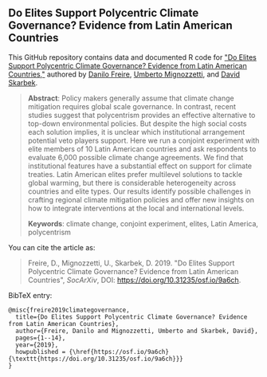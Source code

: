 ## Do Elites Support Polycentric Climate Governance? Evidence from Latin American Countries

This GitHub repository contains data and documented R code for ["Do Elites Support Polycentric Climate Governance? Evidence from Latin American Countries,"](https://doi.org/10.31235/osf.io/9a6ch) authored by [Danilo Freire](http://danilofreire.github.io), [Umberto Mignozzetti](http://umbertomig.com), and [David Skarbek](http://davidskarbek.com).

> **Abstract**: Policy makers generally assume that climate change mitigation requires global scale governance. In contrast, recent studies suggest that polycentrism provides an effective alternative to top-down environmental policies. But despite the high social costs each solution implies, it is unclear which institutional arrangement potential veto players support. Here we run a conjoint experiment with elite members of 10 Latin American countries and ask respondents to evaluate 6,000 possible climate change agreements. We find that institutional features have a substantial effect on support for climate treaties. Latin American elites prefer multilevel solutions to tackle global warming, but there is considerable heterogeneity across countries and elite types. Our results identify possible challenges in crafting regional climate mitigation policies and offer new insights on how to integrate interventions at the local and international levels.<Paste>
>
> **Keywords**: climate change, conjoint experiment, elites, Latin America, polycentrism

You can cite the article as: 

> Freire, D., Mignozzetti, U., Skarbek, D. 2019. "Do Elites Support Polycentric Climate Governance? Evidence from Latin American Countries", _SocArXiv_, DOI: <https://doi.org/10.31235/osf.io/9a6ch>.

BibTeX entry:

```
@misc{freire2019climategovernance,
  title={Do Elites Support Polycentric Climate Governance? Evidence from Latin American Countries},
  author={Freire, Danilo and Mignozzetti, Umberto and Skarbek, David},
  pages={1--14},
  year={2019},
  howpublished = {\href{https://osf.io/9a6ch}{\texttt{https://doi.org/10.31235/osf.io/9a6ch}}}
}
```

